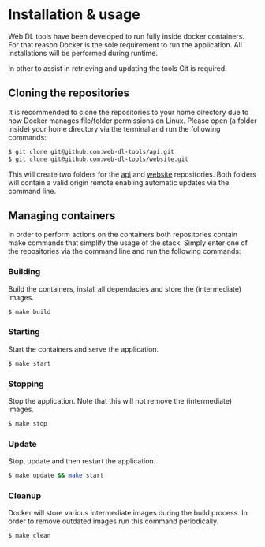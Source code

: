 # Installation & usage

Web DL tools have been developed to run fully inside docker containers. For that reason Docker is the sole requirement to run the application. All installations will be performed during runtime.

In other to assist in retrieving and updating the tools Git is required.

## Cloning the repositories

It is recommended to clone the repositories to your home directory due to how Docker manages file/folder permissions on Linux. Please open (a folder inside) your home directory via the terminal and run the following commands:

```bash
$ git clone git@github.com:web-dl-tools/api.git
$ git clone git@github.com:web-dl-tools/website.git
```

This will create two folders for the [api](https://github.com/web-dl-tools/api) and [website](https://github.com/web-dl-tools/website) repositories. Both folders will contain a valid origin remote enabling automatic updates via the command line.

## Managing containers

In order to perform actions on the containers both repositories contain make commands that simplify the usage of the stack. Simply enter one of the repositories via the command line and run the following commands:

### Building

Build the containers, install all dependacies and store the (intermediate) images.

```bash
$ make build
```

### Starting

Start the containers and serve the application.

```bash
$ make start
```

### Stopping

Stop the application. Note that this will not remove the (intermediate) images.

```bash
$ make stop
```

### Update

Stop, update and then restart the application.

```bash
$ make update && make start
```

### Cleanup

Docker will store various intermediate images during the build process. In order to remove outdated images run this command periodically.

```bash
$ make clean
```